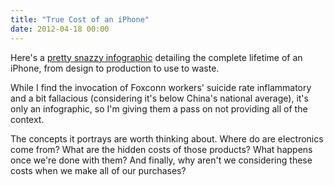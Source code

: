 ```yaml
---
title: "True Cost of an iPhone"
date: 2012-04-18 00:00
---
```


<import><p>Here's a <a href="http://www.mbaonline.com/cost-of-iphone/">pretty snazzy infographic</a> detailing the complete lifetime of an iPhone, from design to production to use to waste. <!--more--></p>
<p>While I find the invocation of Foxconn workers' suicide rate inflammatory and a bit fallacious (considering it's below China's national average), it's only an infographic, so I'm giving them a pass on not providing all of the context.</p>
<p>The concepts it portrays are worth thinking about. Where do are electronics come from? What are the hidden costs of those products? What happens once we're done with them? And finally, why aren't we considering these costs when we make all of our purchases?</p></import>

<!-- more -->

